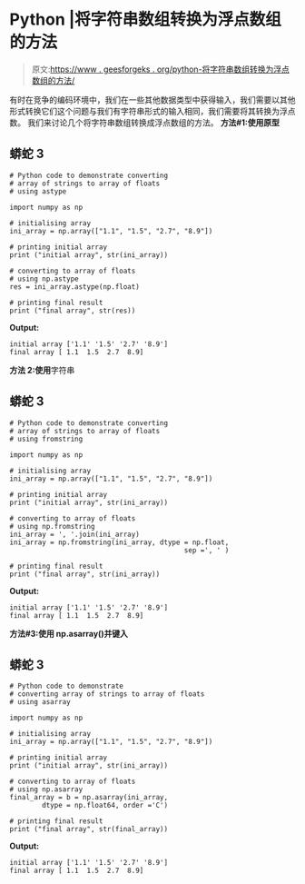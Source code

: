 # Python |将字符串数组转换为浮点数组的方法

> 原文:[https://www . geesforgeks . org/python-将字符串数组转换为浮点数组的方法/](https://www.geeksforgeeks.org/python-ways-to-convert-array-of-strings-to-array-of-floats/)

有时在竞争的编码环境中，我们在一些其他数据类型中获得输入，我们需要以其他形式转换它们这个问题与我们有字符串形式的输入相同，我们需要将其转换为浮点数。
我们来讨论几个将字符串数组转换成浮点数组的方法。
**方法#1:使用原型**

## 蟒蛇 3

```
# Python code to demonstrate converting
# array of strings to array of floats
# using astype

import numpy as np

# initialising array
ini_array = np.array(["1.1", "1.5", "2.7", "8.9"])

# printing initial array
print ("initial array", str(ini_array))

# converting to array of floats
# using np.astype
res = ini_array.astype(np.float)

# printing final result
print ("final array", str(res))
```

**Output:** 

```
initial array ['1.1' '1.5' '2.7' '8.9']
final array [ 1.1  1.5  2.7  8.9]
```

**方法 2:使用**字符串

## 蟒蛇 3

```
# Python code to demonstrate converting
# array of strings to array of floats
# using fromstring

import numpy as np

# initialising array
ini_array = np.array(["1.1", "1.5", "2.7", "8.9"])

# printing initial array
print ("initial array", str(ini_array))

# converting to array of floats
# using np.fromstring
ini_array = ', '.join(ini_array)
ini_array = np.fromstring(ini_array, dtype = np.float,
                                           sep =', ' )

# printing final result
print ("final array", str(ini_array))
```

**Output:** 

```
initial array ['1.1' '1.5' '2.7' '8.9']
final array [ 1.1  1.5  2.7  8.9]
```

**方法#3:使用 np.asarray()并键入**

## 蟒蛇 3

```
# Python code to demonstrate
# converting array of strings to array of floats
# using asarray

import numpy as np

# initialising array
ini_array = np.array(["1.1", "1.5", "2.7", "8.9"])

# printing initial array
print ("initial array", str(ini_array))

# converting to array of floats
# using np.asarray
final_array = b = np.asarray(ini_array,
        dtype = np.float64, order ='C')

# printing final result
print ("final array", str(final_array))
```

**Output:** 

```
initial array ['1.1' '1.5' '2.7' '8.9']
final array [ 1.1  1.5  2.7  8.9]
```